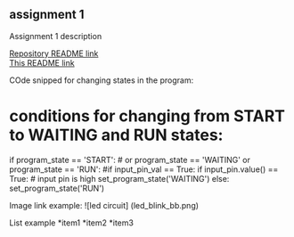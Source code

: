 ## assignment 1
Assignment 1 description

[Repository README link](../README.md)  
[This README link](README.md)  

COde snipped for changing states in the program:

 # conditions for changing from START to WAITING and RUN states:
  if program_state == 'START': # or program_state == 'WAITING' or program_state == 'RUN':
    #if input_pin_val == True:
    if input_pin.value() == True: # input pin is high
      set_program_state('WAITING')
    else:
      set_program_state('RUN')

Image link example:
![led circuit] (led_blink_bb.png)

List example
*item1
*item2
*item3

